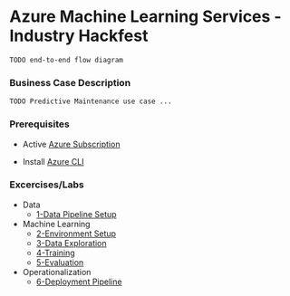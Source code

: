 # Azure Machine Learning Services - Industry Hackfest

    TODO end-to-end flow diagram

### Business Case Description

    TODO Predictive Maintenance use case ...

### Prerequisites

- Active [Azure Subscription](https://azure.microsoft.com/en-us/free/)

- Install [Azure CLI](https://docs.microsoft.com/en-us/cli/azure/install-azure-cli?view=azure-cli-latest)

### Excercises/Labs

- Data
    - [1-Data Pipeline Setup](https://github.com/jomit/AMLWorkshop/blob/master/1-DataPipeline/README.md) 
- Machine Learning
    - [2-Environment Setup](https://github.com/jomit/AMLWorkshop/blob/master/2-EnvironmentSetup/README.md)
    - [3-Data Exploration](https://github.com/jomit/AMLWorkshop/blob/master/3-DataExploration/README.md)
    - [4-Training](https://github.com/jomit/AMLWorkshop/blob/master/4-Training/README.md)
    - [5-Evaluation](https://github.com/jomit/AMLWorkshop/blob/master/5-Evaluation/README.md)
- Operationalization
    - [6-Deployment Pipeline](https://github.com/jomit/AMLWorkshop/blob/master/6-DeploymentPipeline/README.md)


